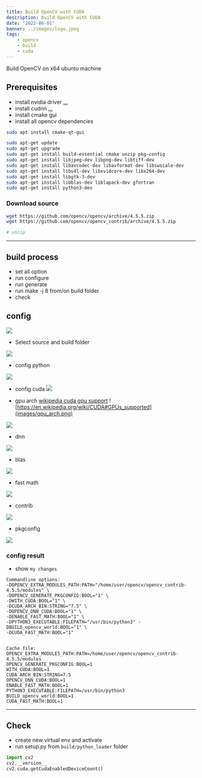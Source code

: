 ```yaml
---
title: Build OpenCV with CUDA
description: Build OpenCV with CUDA
date: "2022-06-01"
banner: ../images/logo.jpeg
tags:
    - opencv
    - build
    - cuda
---
```

Build OpenCV on x64 ubuntu machine

## Prerequisites
- install nvidia driver [...](https://robobe.github.io/blog/AI/pc_nvidia_install/#install-driver)
- install cudnn [...](https://robobe.github.io/blog/AI/pc_nvidia_install/#cudnn)
- install cmake gui
- install all opencv dependencies
  
```bash
sudo apt install cmake-qt-gui
```

```bash title="install dependencies"
sudo apt-get update
sudo apt-get upgrade
sudo apt-get install build-essential cmake unzip pkg-config
sudo apt-get install libjpeg-dev libpng-dev libtiff-dev
sudo apt-get install libavcodec-dev libavformat-dev libswscale-dev
sudo apt-get install libv4l-dev libxvidcore-dev libx264-dev
sudo apt-get install libgtk-3-dev
sudo apt-get install libblas-dev liblapack-dev gfortran
sudo apt-get install python3-dev
```


### Download source

```bash
wget https://github.com/opencv/opencv/archive/4.5.5.zip
wget https://github.com/opencv/opencv_contrib/archive/4.5.5.zip

# unzip
```

---

## build process

- set all option
- run configure 
- run generate
- run make -j 8 from/on build folder
- check

## config

![](images/cmakesetup.png)

- Select source and build folder

![](images/source_build_group.png)

- config python

![](images/config_python.png)

- config cuda
![](images/with_cuda.png)

- gpu arch
[wikipedia cuda gpu support](https://en.wikipedia.org/wiki/CUDA#GPUs_supported)
![https://en.wikipedia.org/wiki/CUDA#GPUs_supported](images/gpu_arch.png)


![](images/cuda_config.png)

- dnn

![](images/dnn_cuda.png)

- blas

![](images/cublas.png)

- fast math

![](images/fast_math.png)

- contrib
  
![](images/contrib.png)

- pkgconfig

![](images/pkg_config.png)


### config result
- show `my changes`

```
Commandline options:
-DOPENCV_EXTRA_MODULES_PATH:PATH="/home/user/opencv/opencv_contrib-4.5.5/modules" \
-DOPENCV_GENERATE_PKGCONFIG:BOOL="1" \
-DWITH_CUDA:BOOL="1" \
-DCUDA_ARCH_BIN:STRING="7.5" \
-DOPENCV_DNN_CUDA:BOOL="1" \
-DENABLE_FAST_MATH:BOOL="1" \
-DPYTHON3_EXECUTABLE:FILEPATH="/usr/bin/python3" -DBUILD_opencv_world:BOOL="1" \
-DCUDA_FAST_MATH:BOOL="1" 


Cache file:
OPENCV_EXTRA_MODULES_PATH:PATH=/home/user/opencv/opencv_contrib-4.5.5/modules
OPENCV_GENERATE_PKGCONFIG:BOOL=1
WITH_CUDA:BOOL=1
CUDA_ARCH_BIN:STRING=7.5
OPENCV_DNN_CUDA:BOOL=1
ENABLE_FAST_MATH:BOOL=1
PYTHON3_EXECUTABLE:FILEPATH=/usr/bin/python3
BUILD_opencv_world:BOOL=1
CUDA_FAST_MATH:BOOL=1

```

---



## Check
- create new virtual env and activate
- run setup.py from `build/python_loader` folder


```python
import cv2
cv2.__version__
cv2.cuda.getCudaEnabledDeviceCount()

```